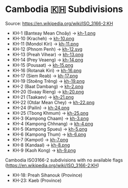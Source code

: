 # Cambodia 🇰🇭 Subdivisions

Source: https://en.wikipedia.org/wiki/ISO_3166-2:KH

* KH-1 (Banteay Mean Choăy) -> [kh-1.png](https://github.com/amckenna41/iso3166-flag-icons/blob/main/iso3166-2-icons/KH/kh-1.png)
* KH-10 (Kracheh) -> [kh-10.png](https://github.com/amckenna41/iso3166-flag-icons/blob/main/iso3166-2-icons/KH/kh-10.png)
* KH-11 (Mondol Kiri) -> [kh-11.png](https://github.com/amckenna41/iso3166-flag-icons/blob/main/iso3166-2-icons/KH/kh-11.png)
* KH-12 (Phnom Penh) -> [kh-12.svg](https://github.com/amckenna41/iso3166-flag-icons/blob/main/iso3166-2-icons/KH/kh-12.svg)
* KH-13 (Preah Vihear) -> [kh-13.png](https://github.com/amckenna41/iso3166-flag-icons/blob/main/iso3166-2-icons/KH/kh-13.png)
* KH-14 (Prey Veaeng) -> [kh-14.png](https://github.com/amckenna41/iso3166-flag-icons/blob/main/iso3166-2-icons/KH/kh-14.png)
* KH-15 (Pousaat) -> [kh-15.png](https://github.com/amckenna41/iso3166-flag-icons/blob/main/iso3166-2-icons/KH/kh-15.png)
* KH-16 (Rotanak Kiri) -> [kh-16.png](https://github.com/amckenna41/iso3166-flag-icons/blob/main/iso3166-2-icons/KH/kh-16.png)
* KH-17 (Siem Reab) -> [kh-17.png](https://github.com/amckenna41/iso3166-flag-icons/blob/main/iso3166-2-icons/KH/kh-17.png)
* KH-19 (Stoĕng Trêng) -> [kh-19.png](https://github.com/amckenna41/iso3166-flag-icons/blob/main/iso3166-2-icons/KH/kh-19.png)
* KH-2 (Baat Dambang) -> [kh-2.png](https://github.com/amckenna41/iso3166-flag-icons/blob/main/iso3166-2-icons/KH/kh-2.png)
* KH-20 (Svaay Rieng) -> [kh-20.png](https://github.com/amckenna41/iso3166-flag-icons/blob/main/iso3166-2-icons/KH/kh-20.png)
* KH-21 (Taakaev) -> [kh-21.png](https://github.com/amckenna41/iso3166-flag-icons/blob/main/iso3166-2-icons/KH/kh-21.png)
* KH-22 (Otdar Mean Chey) -> [kh-22.png](https://github.com/amckenna41/iso3166-flag-icons/blob/main/iso3166-2-icons/KH/kh-22.png)
* KH-24 (Pailin) -> [kh-24.png](https://github.com/amckenna41/iso3166-flag-icons/blob/main/iso3166-2-icons/KH/kh-24.png)
* KH-25 (Tbong Khmum) -> [kh-25.png](https://github.com/amckenna41/iso3166-flag-icons/blob/main/iso3166-2-icons/KH/kh-25.png)
* KH-3 (Kampong Chaam) -> [kh-3.png](https://github.com/amckenna41/iso3166-flag-icons/blob/main/iso3166-2-icons/KH/kh-3.png)
* KH-4 (Kampong Chhnang) -> [kh-4.png](https://github.com/amckenna41/iso3166-flag-icons/blob/main/iso3166-2-icons/KH/kh-4.png)
* KH-5 (Kampong Spueu) -> [kh-5.png](https://github.com/amckenna41/iso3166-flag-icons/blob/main/iso3166-2-icons/KH/kh-5.png)
* KH-6 (Kampong Thum) -> [kh-6.png](https://github.com/amckenna41/iso3166-flag-icons/blob/main/iso3166-2-icons/KH/kh-6.png)
* KH-7 (Kampot) -> [kh-7.png](https://github.com/amckenna41/iso3166-flag-icons/blob/main/iso3166-2-icons/KH/kh-7.png)
* KH-8 (Kandaal) -> [kh-8.png](https://github.com/amckenna41/iso3166-flag-icons/blob/main/iso3166-2-icons/KH/kh-8.png)
* KH-9 (Kaoh Kong) -> [kh-9.png](https://github.com/amckenna41/iso3166-flag-icons/blob/main/iso3166-2-icons/KH/kh-9.png)

Cambodia ISO3166-2 subdivisions with no available flags (https://en.wikipedia.org/wiki/ISO_3166-2:KH)

* KH-18: Preah Sihanouk (Province)
* KH-23: Kaeb (Province)